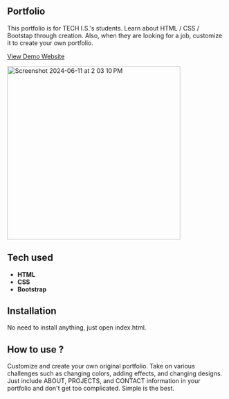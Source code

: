 ## Portfolio
This portfolio is for TECH I.S.'s students. Learn about HTML / CSS / Bootstap through creation. Also, when they are looking for a job, customize it to create your own portfolio.

[View Demo Website](https://ajohnson90-ux.github.io/portfolio/)



<img width="400" alt="Screenshot 2024-06-11 at 2 03 10 PM" src="https://res.cloudinary.com/denmnkoks/image/upload/v1724220923/Screenshot_2024-08-21_at_11.44.27_AM_hvrce0.png">



## Tech used
- **HTML**
- **CSS**
- **Bootstrap**

## Installation
No need to install anything, just open index.html.


## How to use ?
Customize and create your own original portfolio. Take on various challenges such as changing colors, adding effects, and changing designs. Just include ABOUT, PROJECTS, and CONTACT information in your portfolio and don't get too complicated. Simple is the best.
